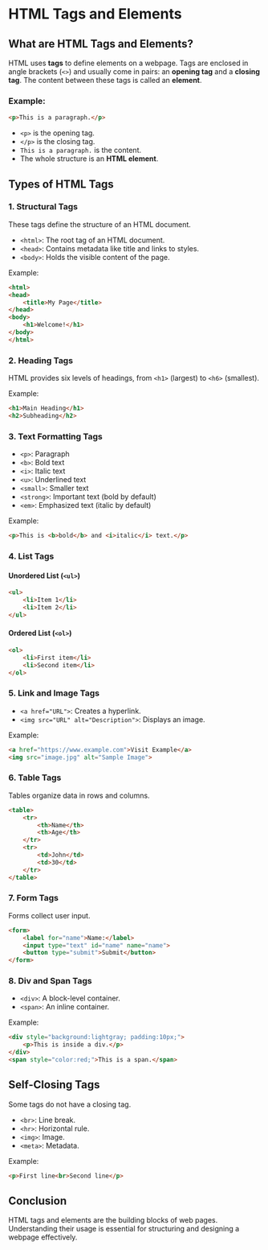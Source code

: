 # HTML Tags and Elements

## What are HTML Tags and Elements?

HTML uses **tags** to define elements on a webpage. Tags are enclosed in angle brackets (`<>`) and usually come in pairs: an **opening tag** and a **closing tag**. The content between these tags is called an **element**.

### Example:
```html
<p>This is a paragraph.</p>
```
- `<p>` is the opening tag.
- `</p>` is the closing tag.
- `This is a paragraph.` is the content.
- The whole structure is an **HTML element**.

## Types of HTML Tags

### 1. **Structural Tags**
These tags define the structure of an HTML document.

- `<html>`: The root tag of an HTML document.
- `<head>`: Contains metadata like title and links to styles.
- `<body>`: Holds the visible content of the page.

Example:
```html
<html>
<head>
    <title>My Page</title>
</head>
<body>
    <h1>Welcome!</h1>
</body>
</html>
```

### 2. **Heading Tags**
HTML provides six levels of headings, from `<h1>` (largest) to `<h6>` (smallest).

Example:
```html
<h1>Main Heading</h1>
<h2>Subheading</h2>
```

### 3. **Text Formatting Tags**
- `<p>`: Paragraph
- `<b>`: Bold text
- `<i>`: Italic text
- `<u>`: Underlined text
- `<small>`: Smaller text
- `<strong>`: Important text (bold by default)
- `<em>`: Emphasized text (italic by default)

Example:
```html
<p>This is <b>bold</b> and <i>italic</i> text.</p>
```

### 4. **List Tags**
#### **Unordered List (`<ul>`)**
```html
<ul>
    <li>Item 1</li>
    <li>Item 2</li>
</ul>
```

#### **Ordered List (`<ol>`)**
```html
<ol>
    <li>First item</li>
    <li>Second item</li>
</ol>
```

### 5. **Link and Image Tags**
- `<a href="URL">`: Creates a hyperlink.
- `<img src="URL" alt="Description">`: Displays an image.

Example:
```html
<a href="https://www.example.com">Visit Example</a>
<img src="image.jpg" alt="Sample Image">
```

### 6. **Table Tags**
Tables organize data in rows and columns.
```html
<table>
    <tr>
        <th>Name</th>
        <th>Age</th>
    </tr>
    <tr>
        <td>John</td>
        <td>30</td>
    </tr>
</table>
```

### 7. **Form Tags**
Forms collect user input.
```html
<form>
    <label for="name">Name:</label>
    <input type="text" id="name" name="name">
    <button type="submit">Submit</button>
</form>
```

### 8. **Div and Span Tags**
- `<div>`: A block-level container.
- `<span>`: An inline container.

Example:
```html
<div style="background:lightgray; padding:10px;">
    <p>This is inside a div.</p>
</div>
<span style="color:red;">This is a span.</span>
```

## Self-Closing Tags
Some tags do not have a closing tag.
- `<br>`: Line break.
- `<hr>`: Horizontal rule.
- `<img>`: Image.
- `<meta>`: Metadata.

Example:
```html
<p>First line<br>Second line</p>
```

## Conclusion
HTML tags and elements are the building blocks of web pages. Understanding their usage is essential for structuring and designing a webpage effectively.

